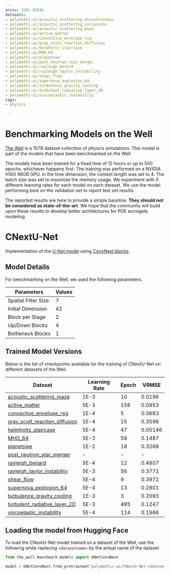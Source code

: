 ```yaml
---
arxiv: 2201.03545
datasets:
- polymathi-ai/acoustic_scattering_discontinuous
- polymathi-ai/acoustic_scattering_inclusions
- polymathi-ai/acoustic_scattering_maze
- polymathi-ai/active_matter
- polymathi-ai/convective_envelope_rsg
- polymathi-ai/gray_scott_reaction_diffusion
- polymathi-ai/helmholtz_staircase
- polymathi-ai/MHD_64
- polymathi-ai/planetswe
- polymathi-ai/post_neutron_star_merger
- polymathi-ai/rayleigh_benard
- polymathi-ai/rayleigh_taylor_instability
- polymathi-ai/shear_flow
- polymathi-ai/supernova_explosion_64
- polymathi-ai/turbulence_gravity_cooling
- polymathi-ai/turbulent_radiative_layer_2D
- polymathi-ai/viscoelastic_instability
tags:
- physics

---
```


# Benchmarking Models on the Well

[The Well](https://github.com/PolymathicAI/the_well) is a 15TB dataset collection of physics simulations. This model is part of the models that have been benchmarked on the Well.


The models have been trained for a fixed time of 12 hours or up to 500 epochs, whichever happens first. The training was performed on a NVIDIA H100 96GB GPU.
In the time dimension, the context length was set to 4. The batch size was set to maximize the memory usage. We experiment with 5 different learning rates for each model on each dataset.
We use the model performing best on the validation set to report test set results.

The reported results are here to provide a simple baseline. **They should not be considered as state-of-the-art**. We hope that the community will build upon these results to develop better architectures for PDE surrogate modeling.

# CNextU-Net

Implementation of the [U-Net model](https://arxiv.org/abs/1505.04597) using [ConvNext blocks](https://arxiv.org/abs/2201.03545).

## Model Details

For benchmarking on the Well, we used the following parameters.

| Parameters          | Values |
|---------------------|--------|
| Spatial Filter Size | 7      |
| Initial Dimension   | 42     |
| Block per Stage     | 2      |
| Up/Down Blocks      | 4      |
| Bottleneck Blocks   | 1      |


## Trained Model Versions

Below is the list of checkpoints available for the training of CNextU-Net on different datasets of the Well.

| Dataset | Learning Rate | Epoch | VRMSE |
|---------|---------------|-------|-------|
| [acoustic_scattering_maze](https://huggingface.co/polymathic-ai/CNextU-Net-acoustic_scattering) | 1E-3 | 10 | 0.0196 |
| [active_matter](https://huggingface.co/polymathic-ai/CNextU-Net-active_matter) | 5E-3 | 156 | 0.0953 |
| [convective_envelope_rsg](https://huggingface.co/polymathic-ai/CNextU-Net-convective_envelope_rsg) | 1E-4 | 5 | 0.0663 |
| [gray_scott_reaction_diffusion](https://huggingface.co/polymathic-ai/CNextU-Net-gray_scott_reaction_diffusion) | 1E-4 | 15 | 0.3596 |
| [helmholtz_staircase](https://huggingface.co/polymathic-ai/CNextU-Net-helmholtz_staircase) | 5E-4 | 47 | 0.00146 |
| [MHD_64](https://huggingface.co/polymathic-ai/CNextU-Net-MHD_64) | 5E-3 | 59 | 0.1487 |
| [planetswe](https://huggingface.co/polymathic-ai/CNextU-Net-planetswe) | 1E-2 | 18 | 0.3268 |
| [post_neutron_star_merger](https://huggingface.co/polymathic-ai/CNextU-Net-post_neutron_star_merger) | - | - | - |
| [rayleigh_benard](https://huggingface.co/polymathic-ai/CNextU-Net-rayleigh_benard) | 5E-4 | 12 | 0.4807 |
| [rayleigh_taylor_instability](https://huggingface.co/polymathic-ai/CNextU-Net-rayleigh_taylor_instability) | 5E-3 | 56 | 0.3771 |
| [shear_flow](https://huggingface.co/polymathic-ai/CNextU-Net-shear_flow) | 5E-4 | 9 | 0.3972 |
| [supernova_explosion_64](https://huggingface.co/polymathic-ai/CNextU-Net-supernova_explosion_64) | 5E-4 | 13 | 0.2801 |
| [turbulence_gravity_cooling](https://huggingface.co/polymathic-ai/CNextU-Net-turbulence_gravity_cooling) | 1E-3 | 3 | 0.2093 |
| [turbulent_radiative_layer_2D](https://huggingface.co/polymathic-ai/CNextU-Net-turbulent_radiative_layer_2D) | 5E-3 | 495 | 0.1247 |
| [viscoelastic_instability](https://huggingface.co/polymathic-ai/CNextU-Net-viscoelastic_instability) | 5E-4 | 114 | 0.1966 |

## Loading the model from Hugging Face

To load the CNextU-Net model trained on a dataset of the Well, use the following while replacing `<datasetname>` by the actual name of the dataset.

```python
from the_well.benchmark.models import UNetConvNext

model = UNetConvNext.from_pretrained("polymathic-ai/CNextU-Net-<datasetname>")
```

